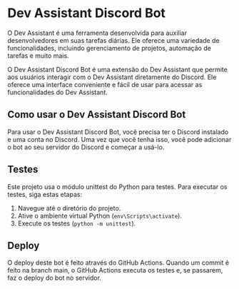 # Dev Assistant Discord Bot

O Dev Assistant é uma ferramenta desenvolvida para auxiliar desenvolvedores em suas tarefas diárias. Ele oferece uma variedade de funcionalidades, incluindo gerenciamento de projetos, automação de tarefas e muito mais.

O Dev Assistant Discord Bot é uma extensão do Dev Assistant que permite aos usuários interagir com o Dev Assistant diretamente do Discord. Ele oferece uma interface conveniente e fácil de usar para acessar as funcionalidades do Dev Assistant.

## Como usar o Dev Assistant Discord Bot

Para usar o Dev Assistant Discord Bot, você precisa ter o Discord instalado e uma conta no Discord. Uma vez que você tenha isso, você pode adicionar o bot ao seu servidor do Discord e começar a usá-lo.

## Testes

Este projeto usa o módulo unittest do Python para testes. Para executar os testes, siga estas etapas:

1. Navegue até o diretório do projeto.
2. Ative o ambiente virtual Python (`env\Scripts\activate`).
3. Execute os testes (`python -m unittest`).

## Deploy

O deploy deste bot é feito através do GitHub Actions. Quando um commit é feito na branch main, o GitHub Actions executa os testes e, se passarem, faz o deploy do bot no servidor.